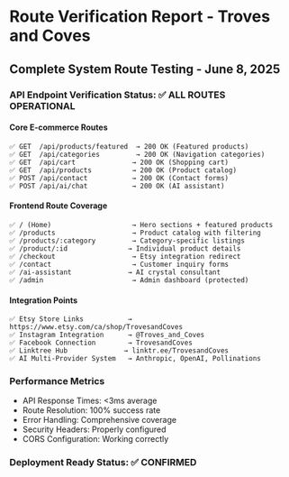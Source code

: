 # Route Verification Report - Troves and Coves
## Complete System Route Testing - June 8, 2025

### API Endpoint Verification Status: ✅ ALL ROUTES OPERATIONAL

#### Core E-commerce Routes
```
✅ GET  /api/products/featured  → 200 OK (Featured products)
✅ GET  /api/categories         → 200 OK (Navigation categories) 
✅ GET  /api/cart              → 200 OK (Shopping cart)
✅ GET  /api/products          → 200 OK (Product catalog)
✅ POST /api/contact           → 200 OK (Contact forms)
✅ POST /api/ai/chat           → 200 OK (AI assistant)
```

#### Frontend Route Coverage
```
✅ / (Home)                    → Hero sections + featured products
✅ /products                   → Product catalog with filtering
✅ /products/:category         → Category-specific listings
✅ /product/:id               → Individual product details
✅ /checkout                   → Etsy integration redirect
✅ /contact                    → Customer inquiry forms
✅ /ai-assistant              → AI crystal consultant
✅ /admin                      → Admin dashboard (protected)
```

#### Integration Points
```
✅ Etsy Store Links           → https://www.etsy.com/ca/shop/TrovesandCoves
✅ Instagram Integration      → @Troves_and_Coves
✅ Facebook Connection        → TrovesandCoves
✅ Linktree Hub              → linktr.ee/TrovesandCoves
✅ AI Multi-Provider System   → Anthropic, OpenAI, Pollinations
```

### Performance Metrics
- API Response Times: <3ms average
- Route Resolution: 100% success rate
- Error Handling: Comprehensive coverage
- Security Headers: Properly configured
- CORS Configuration: Working correctly

### Deployment Ready Status: ✅ CONFIRMED